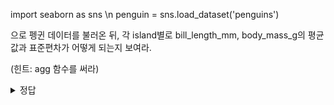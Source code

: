 import seaborn as sns \n
penguin = sns.load_dataset('penguins')

으로 펭귄 데이터를 불러온 뒤, 각 island별로 bill_length_mm, body_mass_g의 평균값과 표준편차가 어떻게 되는지 보여라.


(힌트: agg 함수를 써라)


<details>
<summary>정답</summary>
<div markdown="1">

```python

import seaborn as sns
penguin = sns.load_dataset('penguins')
penguin.groupby('island')['bill_length_mm','body_mass_g'].agg(['mean','std'])

```



</div>
</details>
